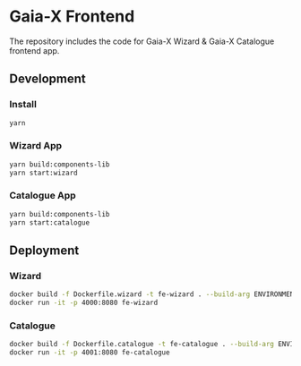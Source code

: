 # Gaia-X Frontend

The repository includes the code for Gaia-X Wizard & Gaia-X Catalogue frontend app.

## Development

### Install

```bash
yarn
```

### Wizard App

```bash
yarn build:components-lib
yarn start:wizard
```

### Catalogue App

```bash
yarn build:components-lib
yarn start:catalogue
```

## Deployment

### Wizard

```bash
docker build -f Dockerfile.wizard -t fe-wizard . --build-arg ENVIRONMENT=development
docker run -it -p 4000:8080 fe-wizard
```

### Catalogue

```bash
docker build -f Dockerfile.catalogue -t fe-catalogue . --build-arg ENVIRONMENT=development
docker run -it -p 4001:8080 fe-catalogue
```
